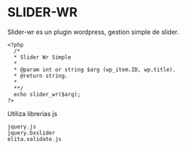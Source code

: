 SLIDER-WR
=========


Slider-wr es un plugin wordpress, gestion simple de slider.

	<?php
	  /*
	  * Slider Wr Simple
	  *
	  * @param int or string $arg (wp_item.ID, wp.title).
	  * @return string.
	  *
	  **/
	  echo slider_wr($arg);
	?>
	
Utiliza librerias js 

	jquery.js
	jquery.bxslider
	elita.validate.js
	

	
	

